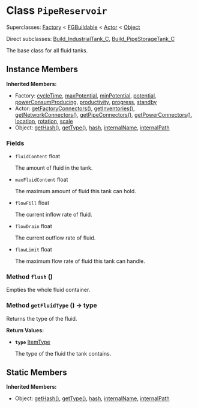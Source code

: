 # Class <code>PipeReservoir</code>

Superclasses: <a href="Factory.md">Factory</a> < <a href="FGBuildable.md">FGBuildable</a> < <a href="Actor.md">Actor</a> < <a href="Object.md">Object</a>

Direct subclasses: <a href="Build_IndustrialTank_C.md">Build_IndustrialTank_C</a>, <a href="Build_PipeStorageTank_C.md">Build_PipeStorageTank_C</a>

The base class for all fluid tanks.
## Instance Members
<b>Inherited Members:</b>
- Factory: <a href="Factory.md#user-content-cycle-time">cycleTime</a>, <a href="Factory.md#user-content-max-potential">maxPotential</a>, <a href="Factory.md#user-content-min-potential">minPotential</a>, <a href="Factory.md#user-content-potential">potential</a>, <a href="Factory.md#user-content-power-consum-producing">powerConsumProducing</a>, <a href="Factory.md#user-content-productivity">productivity</a>, <a href="Factory.md#user-content-progress">progress</a>, <a href="Factory.md#user-content-standby">standby</a>
- Actor: <a href="Actor.md#user-content-get-factory-connectors">getFactoryConnectors()</a>, <a href="Actor.md#user-content-get-inventories">getInventories()</a>, <a href="Actor.md#user-content-get-network-connectors">getNetworkConnectors()</a>, <a href="Actor.md#user-content-get-pipe-connectors">getPipeConnectors()</a>, <a href="Actor.md#user-content-get-power-connectors">getPowerConnectors()</a>, <a href="Actor.md#user-content-location">location</a>, <a href="Actor.md#user-content-rotation">rotation</a>, <a href="Actor.md#user-content-scale">scale</a>
- Object: <a href="Object.md#user-content-get-hash">getHash()</a>, <a href="Object.md#user-content-get-type">getType()</a>, <a href="Object.md#user-content-hash">hash</a>, <a href="Object.md#user-content-internal-name">internalName</a>, <a href="Object.md#user-content-internal-path">internalPath</a>
### Fields
- <code id="fluid-content">fluidContent</code> float

  The amount of fluid in the tank.
- <code id="max-fluid-content">maxFluidContent</code> float

  The maximum amount of fluid this tank can hold.
- <code id="flow-fill">flowFill</code> float

  The current inflow rate of fluid.
- <code id="flow-drain">flowDrain</code> float

  The current outflow rate of fluid.
- <code id="flow-limit">flowLimit</code> float

  The maximum flow rate of fluid this tank can handle.
### Method <code id="flush">flush</code> ()
Empties the whole fluid container.


### Method <code id="get-fluid-type">getFluidType</code> () → type
Returns the type of the fluid.


<b>Return Values:</b>

- <code><b>type</b></code> <a href="ItemType.md">ItemType</a>

  The type of the fluid the tank contains.
## Static Members
<b>Inherited Members:</b>
- Object: <a href="Object.md#user-content-s-get-hash">getHash()</a>, <a href="Object.md#user-content-s-get-type">getType()</a>, <a href="Object.md#user-content-s-hash">hash</a>, <a href="Object.md#user-content-s-internal-name">internalName</a>, <a href="Object.md#user-content-s-internal-path">internalPath</a>